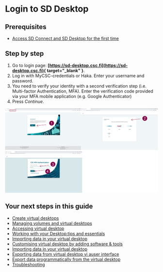 # Login to SD Desktop

## Prerequisites
* [Access SD Connect and SD Desktop for the first time](sd-access.md#access-sd-connect-and-sd-desktop-for-the-first-time)

## Step by step

1. Go to login page: **[https://sd-desktop.csc.fi](https://sd-desktop.csc.fi){ target="_blank" }**.
2. Log in with MyCSC-credentials or Haka. Enter your username and password.
3. You need to verify your identity with a second verification step (i.e. Multi-factor Authentication, MFA). Enter the verification code provided via your MFA mobile application (e.g. Google Authenticator)
4. Press *Continue*.

[![Authentication](images/desktop/desktop_login-mfa1.png)](images/desktop/desktop_login-mfa1.png)

## Your next steps in this guide

* [Create virtual desktops](./sd-desktop-create.md)
* [Managing volumes and virtual desktops](./sd-desktop-manage.md)
* [Accessing virtual desktop](./sd-desktop-access-vm.md)
* [Working with your Desktop:tips and essentials](./sd-desktop-working.md)
* [Importing data in your virtual desktop](./sd-desktop-access.md)
* [Customising virtual desktop by adding software & tools](./sd-desktop-software.md)
* [Importing data in your virtual desktop](./sd-desktop-access.md)
* [Exporting data from virtual desktop vi auser interface](./sd-desktop-export.md)
* [Export data programmatically from the virtual desktop](./sd-desktop-export-commandline.md)
* [Troubleshooting](./sd-desktop-troubleshooting.md)
